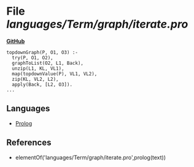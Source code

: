 # File _languages/Term/graph/iterate.pro_
**[GitHub](https://github.com/softlang/yas/blob/master/languages/Term/graph/iterate.pro)**
```
topdownGraph(P, O1, O3) :-
  try(P, O1, O2),
  graphToList(O2, L1, Back),
  unzip(L1, KL, VL1),
  map(topdownValue(P), VL1, VL2),
  zip(KL, VL2, L2),
  apply(Back, [L2, O3]).
...
```

## Languages
* [Prolog](../languages/Prolog.md)

## References
* elementOf('languages/Term/graph/iterate.pro',prolog(text))
